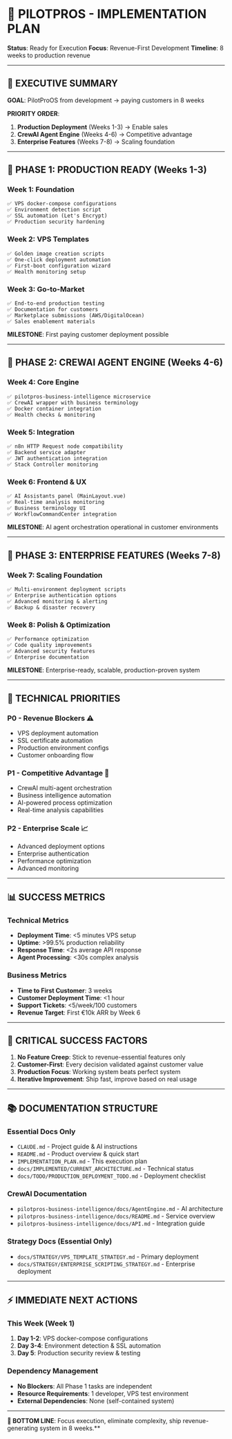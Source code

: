 # 🎯 PILOTPROS - IMPLEMENTATION PLAN

**Status**: Ready for Execution
**Focus**: Revenue-First Development
**Timeline**: 8 weeks to production revenue

---

## 🚀 **EXECUTIVE SUMMARY**

**GOAL**: PilotProOS from development → paying customers in 8 weeks

**PRIORITY ORDER**:
1. **Production Deployment** (Weeks 1-3) → Enable sales
2. **CrewAI Agent Engine** (Weeks 4-6) → Competitive advantage
3. **Enterprise Features** (Weeks 7-8) → Scaling foundation

---

## 📅 **PHASE 1: PRODUCTION READY (Weeks 1-3)**

### **Week 1: Foundation**
```
✅ VPS docker-compose configurations
✅ Environment detection script
✅ SSL automation (Let's Encrypt)
✅ Production security hardening
```

### **Week 2: VPS Templates**
```
✅ Golden image creation scripts
✅ One-click deployment automation
✅ First-boot configuration wizard
✅ Health monitoring setup
```

### **Week 3: Go-to-Market**
```
✅ End-to-end production testing
✅ Documentation for customers
✅ Marketplace submissions (AWS/DigitalOcean)
✅ Sales enablement materials
```

**MILESTONE**: First paying customer deployment possible

---

## 🤖 **PHASE 2: CREWAI AGENT ENGINE (Weeks 4-6)**

### **Week 4: Core Engine**
```
✅ pilotpros-business-intelligence microservice
✅ CrewAI wrapper with business terminology
✅ Docker container integration
✅ Health checks & monitoring
```

### **Week 5: Integration**
```
✅ n8n HTTP Request node compatibility
✅ Backend service adapter
✅ JWT authentication integration
✅ Stack Controller monitoring
```

### **Week 6: Frontend & UX**
```
✅ AI Assistants panel (MainLayout.vue)
✅ Real-time analysis monitoring
✅ Business terminology UI
✅ WorkflowCommandCenter integration
```

**MILESTONE**: AI agent orchestration operational in customer environments

---

## 🏢 **PHASE 3: ENTERPRISE FEATURES (Weeks 7-8)**

### **Week 7: Scaling Foundation**
```
✅ Multi-environment deployment scripts
✅ Enterprise authentication options
✅ Advanced monitoring & alerting
✅ Backup & disaster recovery
```

### **Week 8: Polish & Optimization**
```
✅ Performance optimization
✅ Code quality improvements
✅ Advanced security features
✅ Enterprise documentation
```

**MILESTONE**: Enterprise-ready, scalable, production-proven system

---

## 🔧 **TECHNICAL PRIORITIES**

### **P0 - Revenue Blockers** ⚠️
- VPS deployment automation
- SSL certificate automation
- Production environment configs
- Customer onboarding flow

### **P1 - Competitive Advantage** 🤖
- CrewAI multi-agent orchestration
- Business intelligence automation
- AI-powered process optimization
- Real-time analysis capabilities

### **P2 - Enterprise Scale** 📈
- Advanced deployment options
- Enterprise authentication
- Performance optimization
- Advanced monitoring

---

## 📊 **SUCCESS METRICS**

### **Technical Metrics**
- **Deployment Time**: <5 minutes VPS setup
- **Uptime**: >99.5% production reliability
- **Response Time**: <2s average API response
- **Agent Processing**: <30s complex analysis

### **Business Metrics**
- **Time to First Customer**: 3 weeks
- **Customer Deployment Time**: <1 hour
- **Support Tickets**: <5/week/100 customers
- **Revenue Target**: First €10k ARR by Week 6

---

## 🚨 **CRITICAL SUCCESS FACTORS**

1. **No Feature Creep**: Stick to revenue-essential features only
2. **Customer-First**: Every decision validated against customer value
3. **Production Focus**: Working system beats perfect system
4. **Iterative Improvement**: Ship fast, improve based on real usage

---

## 📚 **DOCUMENTATION STRUCTURE**

### **Essential Docs Only**
- `CLAUDE.md` - Project guide & AI instructions
- `README.md` - Product overview & quick start
- `IMPLEMENTATION_PLAN.md` - This execution plan
- `docs/IMPLEMENTED/CURRENT_ARCHITECTURE.md` - Technical status
- `docs/TODO/PRODUCTION_DEPLOYMENT_TODO.md` - Deployment checklist

### **CrewAI Documentation**
- `pilotpros-business-intelligence/docs/AgentEngine.md` - AI architecture
- `pilotpros-business-intelligence/docs/README.md` - Service overview
- `pilotpros-business-intelligence/docs/API.md` - Integration guide

### **Strategy Docs (Essential Only)**
- `docs/STRATEGY/VPS_TEMPLATE_STRATEGY.md` - Primary deployment
- `docs/STRATEGY/ENTERPRISE_SCRIPTING_STRATEGY.md` - Enterprise deployment

---

## ⚡ **IMMEDIATE NEXT ACTIONS**

### **This Week (Week 1)**
1. **Day 1-2**: VPS docker-compose configurations
2. **Day 3-4**: Environment detection & SSL automation
3. **Day 5**: Production security review & testing

### **Dependency Management**
- **No Blockers**: All Phase 1 tasks are independent
- **Resource Requirements**: 1 developer, VPS test environment
- **External Dependencies**: None (self-contained system)

---

**🎯 BOTTOM LINE**: Focus execution, eliminate complexity, ship revenue-generating system in 8 weeks.**
